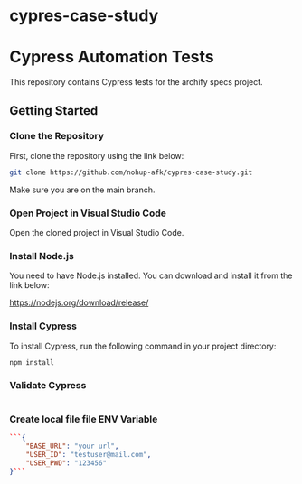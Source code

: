 # cypres-case-study

# Cypress Automation Tests

This repository contains Cypress tests for the archify specs project.

## Getting Started

### Clone the Repository

First, clone the repository using the link below:

```sh
git clone https://github.com/nohup-afk/cypres-case-study.git
```
Make sure you are on the main branch.

### Open Project in Visual Studio Code
Open the cloned project in Visual Studio Code.

### Install Node.js
You need to have Node.js installed. You can download and install it from the link below:

https://nodejs.org/download/release/


### Install Cypress
To install Cypress, run the following command in your project directory:
```sh
npm install
```
### Validate Cypress 
```npm run cy:verify
```

### Create local file file ENV Variable 
``` cypress.env.json
```{
    "BASE_URL": "your url",
    "USER_ID": "testuser@mail.com",
    "USER_PWD": "123456"
}```

